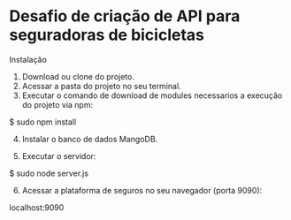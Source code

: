 # Desafio de criação de API para seguradoras de bicicletas

Instalação

1. Download ou clone do projeto.
2. Acessar a pasta do projeto no seu terminal.
3. Executar o comando de download de modules necessarios a execução do projeto via npm:

$ sudo npm install

4. Instalar o banco de dados MangoDB.

5. Executar o servidor:

$ sudo node server.js

6. Acessar a plataforma de seguros no seu navegador (porta 9090):

localhost:9090

